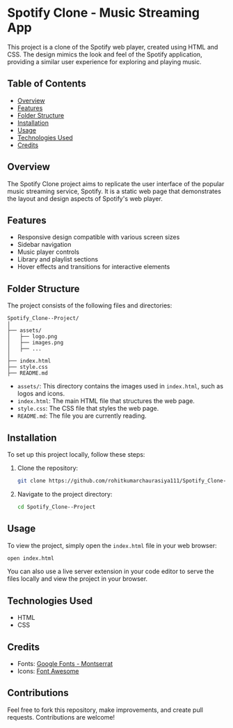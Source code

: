 # Spotify Clone - Music Streaming App

This project is a clone of the Spotify web player, created using HTML and CSS. The design mimics the look and feel of the Spotify application, providing a similar user experience for exploring and playing music.

## Table of Contents

- [Overview](#overview)
- [Features](#features)
- [Folder Structure](#folder-structure)
- [Installation](#installation)
- [Usage](#usage)
- [Technologies Used](#technologies-used)
- [Credits](#credits)

## Overview

The Spotify Clone project aims to replicate the user interface of the popular music streaming service, Spotify. It is a static web page that demonstrates the layout and design aspects of Spotify's web player.

## Features

- Responsive design compatible with various screen sizes
- Sidebar navigation
- Music player controls
- Library and playlist sections
- Hover effects and transitions for interactive elements

## Folder Structure

The project consists of the following files and directories:

```
Spotify_Clone--Project/
│
├── assets/
│   ├── logo.png
│   ├── images.png
│   ├── ...
│
├── index.html
├── style.css
├── README.md
```

- `assets/`: This directory contains the images used in `index.html`, such as logos and icons.
- `index.html`: The main HTML file that structures the web page.
- `style.css`: The CSS file that styles the web page.
- `README.md`: The file you are currently reading.

## Installation

To set up this project locally, follow these steps:

1. Clone the repository:
   ```bash
   git clone https://github.com/rohitkumarchaurasiya111/Spotify_Clone--Project.git
   ```
2. Navigate to the project directory:
   ```bash
   cd Spotify_Clone--Project
   ```

## Usage

To view the project, simply open the `index.html` file in your web browser:
```bash
open index.html
```

You can also use a live server extension in your code editor to serve the files locally and view the project in your browser.

## Technologies Used

- HTML
- CSS

## Credits

- Fonts: [Google Fonts - Montserrat](https://fonts.google.com/specimen/Montserrat)
- Icons: [Font Awesome](https://fontawesome.com/)

## Contributions
Feel free to fork this repository, make improvements, and create pull requests. Contributions are welcome!
